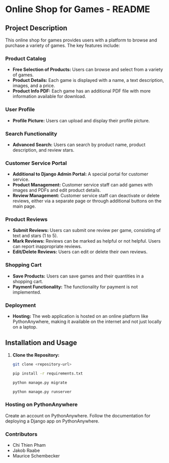 # Online Shop for Games - README

## Project Description

This online shop for games provides users with a platform to browse and purchase a variety of games. The key features include:

### Product Catalog
- **Free Selection of Products:** Users can browse and select from a variety of games.
- **Product Details:** Each game is displayed with a name, a text description, images, and a price.
- **Product Info PDF:** Each game has an additional PDF file with more information available for download.

### User Profile
- **Profile Picture:** Users can upload and display their profile picture.

### Search Functionality
- **Advanced Search:** Users can search by product name, product description, and review stars.

### Customer Service Portal
- **Additional to Django Admin Portal:** A special portal for customer service.
- **Product Management:** Customer service staff can add games with images and PDFs and edit product details.
- **Review Management:** Customer service staff can deactivate or delete reviews, either via a separate page or through additional buttons on the main page.

### Product Reviews
- **Submit Reviews:** Users can submit one review per game, consisting of text and stars (1 to 5).
- **Mark Reviews:** Reviews can be marked as helpful or not helpful. Users can report inappropriate reviews.
- **Edit/Delete Reviews:** Users can edit or delete their own reviews.

### Shopping Cart
- **Save Products:** Users can save games and their quantities in a shopping cart.
- **Payment Functionality:** The functionality for payment is not implemented.

### Deployment
- **Hosting:** The web application is hosted on an online platform like PythonAnywhere, making it available on the internet and not just locally on a laptop.

## Installation and Usage
1. **Clone the Repository:**
   ```bash
   git clone <repository-url>

   pip install -r requirements.txt

   python manage.py migrate

   python manage.py runserver

### Hosting on PythonAnywhere
Create an account on PythonAnywhere.
Follow the documentation for deploying a Django app on PythonAnywhere.

### Contributors
 - Chi Thien Pham
 - Jakob Raabe 
 - Maurice Schembecker

